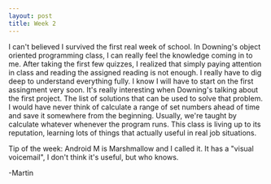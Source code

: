 ```yaml
---
layout: post
title: Week 2
---
```


  I can't believed I survived the first real week of school.  In Downing's object oriented programming class, I can really feel the knowledge coming in to me.  After taking the first few quizzes, I realized that simply paying attention in class and reading the assigned reading is not enough.  I really have to dig deep to understand everything fully.  I know I will have to start on the first assingment very soon.  It's really interesting when Downing's talking about the first project.  The list of solutions that can be used to solve that problem.  I would have never think of calculate a range of set numbers ahead of time and save it somewhere from the beginning.  Usually, we're taught by calculate whatever whenever the program runs.  This class is living up to its reputation, learning lots of things that actually useful in real job situations.
  
  Tip of the week:  Android M is Marshmallow and I called it.  It has a "visual voicemail",  I don't think it's useful, but who knows.  
  
-Martin
